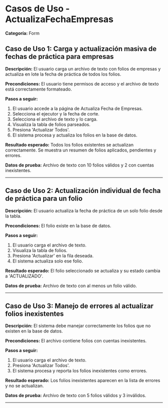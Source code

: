# Casos de Uso - ActualizaFechaEmpresas

**Categoría:** Form

## Caso de Uso 1: Carga y actualización masiva de fechas de práctica para empresas

**Descripción:** El usuario carga un archivo de texto con folios de empresas y actualiza en lote la fecha de práctica de todos los folios.

**Precondiciones:**
El usuario tiene permisos de acceso y el archivo de texto está correctamente formateado.

**Pasos a seguir:**
1. El usuario accede a la página de Actualiza Fecha de Empresas.
2. Selecciona el ejecutor y la fecha de corte.
3. Selecciona el archivo de texto y lo carga.
4. Visualiza la tabla de folios parseados.
5. Presiona 'Actualizar Todos'.
6. El sistema procesa y actualiza los folios en la base de datos.

**Resultado esperado:**
Todos los folios existentes se actualizan correctamente. Se muestra un resumen de folios aplicados, pendientes y errores.

**Datos de prueba:**
Archivo de texto con 10 folios válidos y 2 con cuentas inexistentes.

---

## Caso de Uso 2: Actualización individual de fecha de práctica para un folio

**Descripción:** El usuario actualiza la fecha de práctica de un solo folio desde la tabla.

**Precondiciones:**
El folio existe en la base de datos.

**Pasos a seguir:**
1. El usuario carga el archivo de texto.
2. Visualiza la tabla de folios.
3. Presiona 'Actualizar' en la fila deseada.
4. El sistema actualiza solo ese folio.

**Resultado esperado:**
El folio seleccionado se actualiza y su estado cambia a 'ACTUALIZADO'.

**Datos de prueba:**
Archivo de texto con al menos un folio válido.

---

## Caso de Uso 3: Manejo de errores al actualizar folios inexistentes

**Descripción:** El sistema debe manejar correctamente los folios que no existen en la base de datos.

**Precondiciones:**
El archivo contiene folios con cuentas inexistentes.

**Pasos a seguir:**
1. El usuario carga el archivo de texto.
2. Presiona 'Actualizar Todos'.
3. El sistema procesa y reporta los folios inexistentes como errores.

**Resultado esperado:**
Los folios inexistentes aparecen en la lista de errores y no se actualizan.

**Datos de prueba:**
Archivo de texto con 5 folios válidos y 3 inválidos.

---

